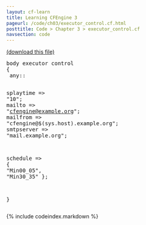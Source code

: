 ```yaml
---
layout: cf-learn
title: Learning CFEngine 3
pageurl: /code/ch03/executor_control.cf.html
posttitle: Code > Chapter 3 > executor_control.cf
navsection: code
---
```


[(download this file)](https://raw.github.com/zzamboni/cf-learn.info/master/src/ch03/executor_control.cf)

<div class="highlight"><pre><span class="k">body</span> <span class="k">executor</span> <span class="k">control</span>
<span class="p">{</span>
 <span class="nc">any</span><span class="p">::</span>

  <span class="kr">splaytime</span>  <span class="o">=&gt;</span> <span class="s">&quot;10&quot;</span><span class="p">;</span>
  <span class="kr">mailto</span>     <span class="o">=&gt;</span> <span class="s">&quot;cfengine@example.org&quot;</span><span class="p">;</span>
  <span class="kr">mailfrom</span>   <span class="o">=&gt;</span> <span class="s">&quot;cfengine@</span><span class="si">$(sys.host)</span><span class="s">.example.org&quot;</span><span class="p">;</span>
  <span class="kr">smtpserver</span> <span class="o">=&gt;</span> <span class="s">&quot;mail.example.org&quot;</span><span class="p">;</span>

  <span class="kr">schedule</span> <span class="o">=&gt;</span> <span class="p">{</span> <span class="s">&quot;Min00_05&quot;</span><span class="p">,</span> <span class="s">&quot;Min30_35&quot;</span> <span class="p">};</span>

<span class="p">}</span>
</pre></div>


{% include codeindex.markdown %}

